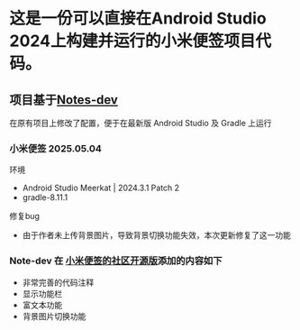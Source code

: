 # 这是一份可以直接在Android Studio 2024上构建并运行的小米便签项目代码。



## 项目基于[Notes-dev](https://github.com/cecildelakers/Notes-dev)

在原有项目上修改了配置，便于在最新版 Android Studio 及 Gradle 上运行



### 小米便签 2025.05.04

环境

+ Android Studio Meerkat | 2024.3.1 Patch 2
+ gradle-8.11.1

修复bug

+ 由于作者未上传背景图片，导致背景切换功能失效，本次更新修复了这一功能

### Note-dev 在 [小米便签的社区开源版](https://github.com/MiCode/Notes)添加的内容如下

+ 非常完善的代码注释
+ 显示功能栏
+ 富文本功能
+ 背景图片切换功能
